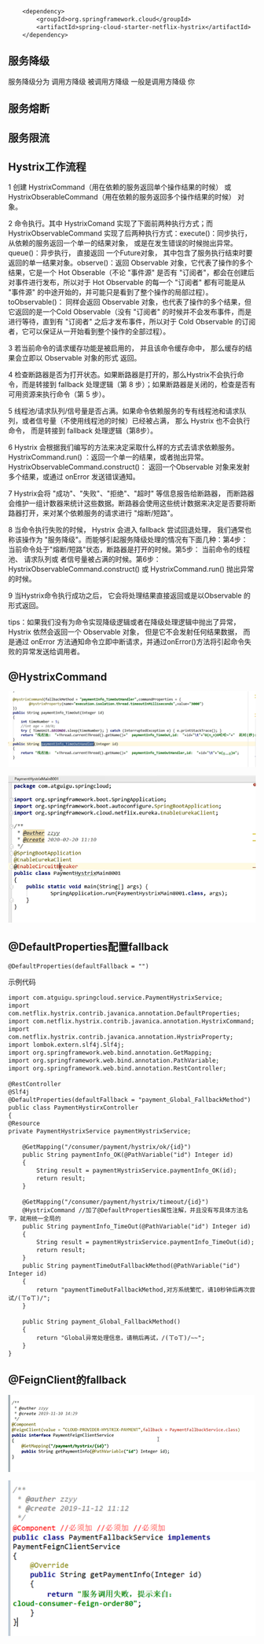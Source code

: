         <dependency>
            <groupId>org.springframework.cloud</groupId>
            <artifactId>spring-cloud-starter-netflix-hystrix</artifactId>
        </dependency>

服务降级
---

服务降级分为 调用方降级 被调用方降级 一般是调用方降级 你 

服务熔断
---

服务限流
---

Hystrix工作流程
---

1	创建 HystrixCommand（用在依赖的服务返回单个操作结果的时候） 或 HystrixObserableCommand（用在依赖的服务返回多个操作结果的时候） 对象。

2	命令执行。其中 HystrixComand 实现了下面前两种执行方式；而 HystrixObservableCommand 实现了后两种执行方式：execute()：同步执行，从依赖的服务返回一个单一的结果对象， 或是在发生错误的时候抛出异常。queue()：异步执行， 直接返回 一个Future对象， 其中包含了服务执行结束时要返回的单一结果对象。observe()：返回 Observable 对象，它代表了操作的多个结果，它是一个 Hot Obserable（不论 "事件源" 是否有 "订阅者"，都会在创建后对事件进行发布，所以对于 Hot Observable 的每一个 "订阅者" 都有可能是从 "事件源" 的中途开始的，并可能只是看到了整个操作的局部过程）。toObservable()： 同样会返回 Observable 对象，也代表了操作的多个结果，但它返回的是一个Cold Observable（没有 "订阅者" 的时候并不会发布事件，而是进行等待，直到有 "订阅者" 之后才发布事件，所以对于 Cold Observable 的订阅者，它可以保证从一开始看到整个操作的全部过程）。

3	若当前命令的请求缓存功能是被启用的， 并且该命令缓存命中， 那么缓存的结果会立即以 Observable 对象的形式 返回。

4	检查断路器是否为打开状态。如果断路器是打开的，那么Hystrix不会执行命令，而是转接到 fallback 处理逻辑（第 8 步）；如果断路器是关闭的，检查是否有可用资源来执行命令（第 5 步）。

5	线程池/请求队列/信号量是否占满。如果命令依赖服务的专有线程池和请求队列，或者信号量（不使用线程池的时候）已经被占满， 那么 Hystrix 也不会执行命令， 而是转接到 fallback 处理逻辑（第8步）。

6	Hystrix 会根据我们编写的方法来决定采取什么样的方式去请求依赖服务。HystrixCommand.run() ：返回一个单一的结果，或者抛出异常。HystrixObservableCommand.construct()： 返回一个Observable 对象来发射多个结果，或通过 onError 发送错误通知。

7	Hystrix会将 "成功"、"失败"、"拒绝"、"超时" 等信息报告给断路器， 而断路器会维护一组计数器来统计这些数据。断路器会使用这些统计数据来决定是否要将断路器打开，来对某个依赖服务的请求进行 "熔断/短路"。

8	当命令执行失败的时候， Hystrix 会进入 fallback 尝试回退处理， 我们通常也称该操作为 "服务降级"。而能够引起服务降级处理的情况有下面几种：第4步： 当前命令处于"熔断/短路"状态，断路器是打开的时候。第5步： 当前命令的线程池、 请求队列或 者信号量被占满的时候。第6步：HystrixObservableCommand.construct() 或 HystrixCommand.run() 抛出异常的时候。

9	当Hystrix命令执行成功之后， 它会将处理结果直接返回或是以Observable 的形式返回。

tips：如果我们没有为命令实现降级逻辑或者在降级处理逻辑中抛出了异常， Hystrix 依然会返回一个 Observable 对象， 但是它不会发射任何结果数据， 而是通过 onError 方法通知命令立即中断请求，并通过onError()方法将引起命令失败的异常发送给调用者。

@HystrixCommand
---

![img_32.png](img_32.png)

![img_33.png](img_33.png)

@DefaultProperties配置fallback
---

    @DefaultProperties(defaultFallback = "")

示例代码


    import com.atguigu.springcloud.service.PaymentHystrixService;
    import com.netflix.hystrix.contrib.javanica.annotation.DefaultProperties;
    import com.netflix.hystrix.contrib.javanica.annotation.HystrixCommand;
    import com.netflix.hystrix.contrib.javanica.annotation.HystrixProperty;
    import lombok.extern.slf4j.Slf4j;
    import org.springframework.web.bind.annotation.GetMapping;
    import org.springframework.web.bind.annotation.PathVariable;
    import org.springframework.web.bind.annotation.RestController;

    @RestController
    @Slf4j
    @DefaultProperties(defaultFallback = "payment_Global_FallbackMethod")
    public class PaymentHystirxController
    {
    @Resource
    private PaymentHystrixService paymentHystrixService;
    
        @GetMapping("/consumer/payment/hystrix/ok/{id}")
        public String paymentInfo_OK(@PathVariable("id") Integer id)
        {
            String result = paymentHystrixService.paymentInfo_OK(id);
            return result;
        }
    
        @GetMapping("/consumer/payment/hystrix/timeout/{id}")
        @HystrixCommand //加了@DefaultProperties属性注解，并且没有写具体方法名字，就用统一全局的
        public String paymentInfo_TimeOut(@PathVariable("id") Integer id)
        {
            String result = paymentHystrixService.paymentInfo_TimeOut(id);
            return result;
        }
        public String paymentTimeOutFallbackMethod(@PathVariable("id") Integer id)
        {
            return "paymentTimeOutFallbackMethod,对方系统繁忙，请10秒钟后再次尝试/(ㄒoㄒ)/";
        }
    
        public String payment_Global_FallbackMethod()
        {
            return "Global异常处理信息，请稍后再试，/(ㄒoㄒ)/~~";
        }
    }

@FeignClient的fallback
---

![img_34.png](img_34.png)


![img_35.png](img_35.png)